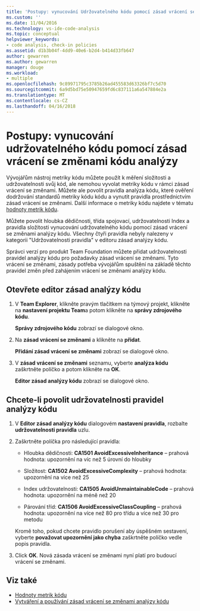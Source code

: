 ```yaml
---
title: 'Postupy: vynucování Udržovatelného kódu pomocí zásad vrácení se změnami kódu Analysis | Microsoft Docs'
ms.custom: ''
ms.date: 11/04/2016
ms.technology: vs-ide-code-analysis
ms.topic: conceptual
helpviewer_keywords:
- code analysis, check-in policies
ms.assetid: d1b3b04f-4dd9-40e6-b2d4-b414d33fb647
author: gewarren
ms.author: gewarren
manager: douge
ms.workload:
- multiple
ms.openlocfilehash: 9c89971795c3785b26ad455583d63326bf7c5d70
ms.sourcegitcommit: 6a9d5bd75e50947659fd6c837111a6a547884e2a
ms.translationtype: MT
ms.contentlocale: cs-CZ
ms.lasthandoff: 04/16/2018
---
```

# <a name="how-to-enforce-maintainable-code-with-a-code-analysis-check-in-policy"></a>Postupy: vynucování udržovatelného kódu pomocí zásad vrácení se změnami kódu analýzy

Vývojářům nástroj metriky kódu můžete použít k měření složitosti a udržovatelnosti svůj kód, ale nemohou vyvolat metriky kódu v rámci zásad vrácení se změnami. Můžete ale povolit pravidla analýza kódu, které ověření dodržování standardů metriky kódu kódu a vynutit pravidla prostřednictvím zásad vrácení se změnami. Další informace o metriky kódu najdete v tématu [hodnoty metrik kódu](../code-quality/code-metrics-values.md).

Můžete povolit hloubka dědičnosti, třída spojovací, udržovatelnosti Index a pravidla složitosti vynucování udržovatelného kódu pomocí zásad vrácení se změnami analýzy kódu. Všechny čtyři pravidla nebyly nalezeny v kategorii "Udržovatelnosti pravidla" v editoru zásad analýzy kódu.

Správci verzí pro produkt Team Foundation můžete přidat udržovatelnosti pravidel analýzy kódu pro požadavky zásad vrácení se změnami. Tyto vrácení se změnami, zásady potřeba vývojářům spuštění na základě těchto pravidel změn před zahájením vrácení se změnami analýzy kódu.

## <a name="to-open-the-code-analysis-policy-editor"></a>Otevřete editor zásad analýzy kódu

1. V **Team Explorer**, klikněte pravým tlačítkem na týmový projekt, klikněte na **nastavení projektu Team**a potom klikněte na **správy zdrojového kódu**.

     **Správy zdrojového kódu** zobrazí se dialogové okno.

2. Na **zásad vrácení se změnami** a klikněte na **přidat**.

     **Přidání zásad vrácení se změnami** zobrazí se dialogové okno.

3. V **zásad vrácení se změnami** seznamu, vyberte **analýza kódu** zaškrtněte políčko a potom klikněte na **OK**.

     **Editor zásad analýzy kódu** zobrazí se dialogové okno.

## <a name="to-enable-code-analysis-maintainability-rules"></a>Chcete-li povolit udržovatelnosti pravidel analýzy kódu

1. V **Editor zásad analýzy kódu** dialogovém **nastavení pravidla**, rozbalte **udržovatelnosti pravidla** uzlu.

2. Zaškrtněte políčka pro následující pravidla:

    -   Hloubka dědičnosti: **CA1501 AvoidExcessiveInheritance** – prahová hodnota: upozornění na víc než 5 úrovní do hloubky

    -   Složitost: **CA1502 AvoidExcessiveComplexity** – prahová hodnota: upozornění na více než 25

    -   Index udržovatelnosti: **CA1505 AvoidUnmaintainableCode** – prahová hodnota: upozornění na méně než 20

    -   Párování tříd: **CA1506 AvoidExcessiveClassCoupling** – prahová hodnota: upozornění na více než 80 pro třídu a více než 30 pro metodu

    Kromě toho, pokud chcete pravidlo porušení aby úspěšném sestavení, vyberte **považovat upozornění jako chyba** zaškrtněte políčko vedle popis pravidla.

3. Click **OK**. Nová zásada vrácení se změnami nyní platí pro budoucí vrácení se změnami.

## <a name="see-also"></a>Viz také

- [Hodnoty metrik kódu](../code-quality/code-metrics-values.md)
- [Vytváření a používání zásad vrácení se změnami analýzy kódu](../code-quality/creating-and-using-code-analysis-check-in-policies.md)